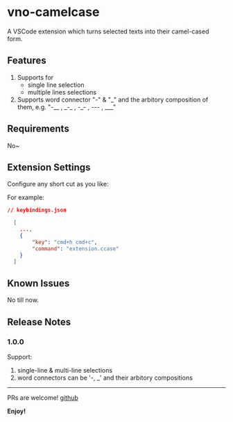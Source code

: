 # vno-camelcase

A VSCode extension which turns selected texts into their camel-cased form.

## Features

1. Supports for
    - single line selection
    - multiple lines selections
2. Supports word connector "-" & "_" and the arbitory composition of them, e.g. "-\_\_ ,  \_-\_ ,  -\_- , --- , \_\_\_"

## Requirements

No~

## Extension Settings

Configure any short cut as you like:

For example:

```json
// keybindings.json

  [
    ...,
    {
        "key": "cmd+h cmd+c",
        "command": "extension.ccase"
    }
  ]
```

## Known Issues

No till now.

## Release Notes

### 1.0.0

Support:

1. single-line & multi-line selections
2. word connectors can be '-, \_' and their arbitory compositions

-----------------------------------------------------------------------------------------------------------
PRs are welcome!
[github](https://github.com/xvno/vscode-vno-camelcase.git)

**Enjoy!**
